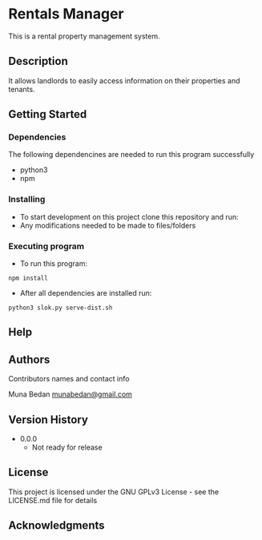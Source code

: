 # Rentals Manager

This is a rental property management system.

## Description

It allows landlords to easily access information on their properties and tenants.

## Getting Started

### Dependencies

The following dependencines are needed to run this program successfully

* python3
* npm


### Installing

* To start development on this project clone this repository and run:
* Any modifications needed to be made to files/folders

### Executing program

* To run this program:

```
npm install
```

* After all dependencies are installed run:

```
python3 slok.py serve-dist.sh
```

## Help


## Authors

Contributors names and contact info

Muna Bedan munabedan@gmail.com

## Version History


* 0.0.0
    * Not ready for release

## License

This project is licensed under the  GNU GPLv3  License - see the LICENSE.md file for details

## Acknowledgments


